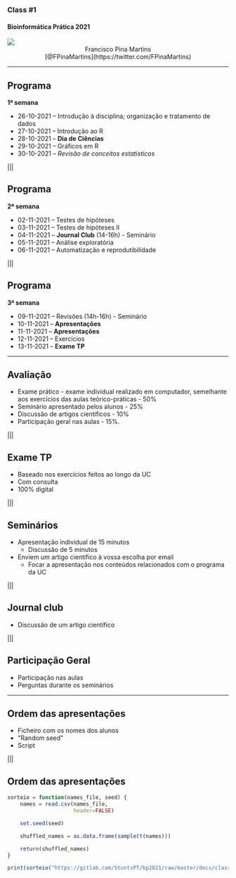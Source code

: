 ### Class #1

#### Bioinformática Prática 2021

<img src="C01_assets/logo-FCUL.png" style="background:none; border:none; box-shadow:none;">

<center>Francisco Pina Martins</center>

<center>[@FPinaMartins](https://twitter.com/FPinaMartins)</center>

---

## Programa

**1ª semana**

* 26-10-2021 – Introdução à disciplina; organização e tratamento de dados
* 27-10-2021 – Introdução ao R
* 28-10-2021 – **Dia de Ciências**
* 29-10-2021 – Gráficos em R
* 30-10-2021 – *Revisão de conceitos estatísticos*

|||

## Programa

**2ª semana**

* 02-11-2021 – Testes de hipóteses
* 03-11-2021 – Testes de hipóteses II
* 04-11-2021 – **Journal Club** (14-16h) - Seminário
* 05-11-2021 – Análise exploratória
* 06-11-2021 – Automatização e reprodutibilidade

|||

## Programa

**3ª semana**

* 09-11-2021 – Revisões (14h-16h) - Seminário
* 10-11-2021 – **Apresentações**
* 11-11-2021 – **Apresentações**
* 12-11-2021 – Exercícios
* 13-11-2021 – **Exame TP**

---

## Avaliação

* Exame prático - exame individual realizado em computador, semelhante aos exercícios das aulas teórico-práticas - 50% <!-- .element: class="fragment" data-fragment-index="1" -->
* Seminário apresentado pelos alunos - 25%  <!-- .element: class="fragment" data-fragment-index="2" -->
* Discussão de artigos científicos - 10%  <!-- .element: class="fragment" data-fragment-index="3" -->
* Participação geral nas aulas - 15%. <!-- .element: class="fragment" data-fragment-index="4" -->

|||

## Exame TP

* Baseado nos exercícios feitos ao longo da UC <!-- .element: class="fragment" data-fragment-index="1" -->
* Com consulta <!-- .element: class="fragment" data-fragment-index="2" -->
* 100% digital <!-- .element: class="fragment" data-fragment-index="3" -->

|||

## Seminários

* Apresentação individual de 15 minutos <!-- .element: class="fragment" data-fragment-index="1" -->
  * Discussão de 5 minutos <!-- .element: class="fragment" data-fragment-index="1" -->
* Enviem um artigo científico à vossa escolha por email <!-- .element: class="fragment" data-fragment-index="2" -->
  * Focar a apresentação nos conteúdos relacionados com o programa da UC <!-- .element: class="fragment" data-fragment-index="2" -->

|||

## Journal club

* Discussão de um artigo científico <!-- .element: class="fragment" data-fragment-index="1" -->

|||

## Participação Geral

* Participação nas aulas <!-- .element: class="fragment" data-fragment-index="1" -->
* Perguntas durante os seminários <!-- .element: class="fragment" data-fragment-index="2" -->

---

## Ordem das apresentações

* Ficheiro com os nomes dos alunos <!-- .element: class="fragment" data-fragment-index="1" -->
* "Random seed" <!-- .element: class="fragment" data-fragment-index="2" -->
* Script <!-- .element: class="fragment" data-fragment-index="3" -->

|||

## Ordem das apresentações

```R
sorteio = function(names_file, seed) {
    names = read.csv(names_file,
                     header=FALSE)

    set.seed(seed)

    shuffled_names = as.data.frame(sample(t(names)))

    return(shuffled_names)
}

print(sorteio("https://gitlab.com/StuntsPT/bp2021/raw/master/docs/classes/C01_assets/nomes.txt", 12345))
```
